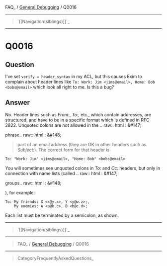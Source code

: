 FAQ\_ / [General Debugging](FAQ/General_Debugging) / Q0016

* * * * *

> \`[[Navigation(siblings)]]\`\_

* * * * *

Q0016
=====

Question
--------

I've set `verify = header_syntax` in my ACL, but this causes Exim to
complain about header lines like
`To: Work: Jim <jims@email>, Home: Bob <bobs@email>` which look all
right to me. Is this a bug?

Answer
------

No. Header lines such as *From:*, *To:*, etc., which contain addresses, are structured, and have to be in a specific format which is defined in RFC 2822. Unquoted colons are not allowed in the .. raw:: html
:   &\#147;

phrase.. raw:: html
:   &\#148;

> part of an email address (they are OK in other headers such as
> *Subject:*). The correct form for that header is

    To: "Work: Jim" <jims@email>, "Home: Bob" <bobs@email>

You will sometimes see unquoted colons in *To:* and *Cc:* headers, but only in connection with name lists (called .. raw:: html
:   &\#147;

groups.. raw:: html
:   &\#148;

), for example:

    To: My friends: X <x@y.x>, Y <y@w.z>;,
        My enemies: A <a@b.c>, B <b@c.d>;

Each list must be terminated by a semicolon, as shown.

* * * * *

> \`[[Navigation(siblings)]]\`\_

* * * * *

> FAQ\_ / [General Debugging](FAQ/General_Debugging) / Q0016

* * * * *

> CategoryFrequentlyAskedQuestions\_
